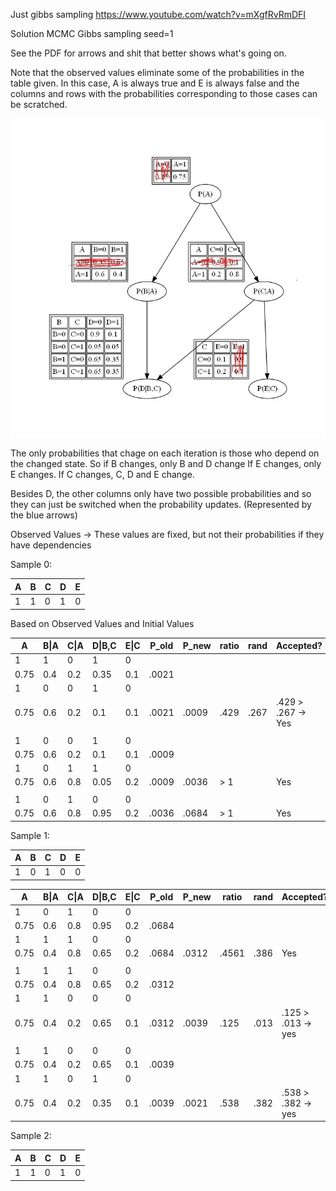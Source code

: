 Just gibbs sampling
https://www.youtube.com/watch?v=mXgfRvRmDFI

Solution MCMC Gibbs sampling seed=1

See the PDF for arrows and shit that better shows what's going on.

Note that the observed values eliminate some of the probabilities in the table given. In this case, A is always true and E is always false and the columns and rows with the probabilities corresponding to those cases can be scratched.

![Removed rows](MCMC-graph.JPG)

The only probabilities that chage on each iteration is those who depend on the changed state. So if B changes, only B and D change If E changes, only E changes. If C changes, C, D and E change.

Besides D, the other columns only have two possible probabilities and so they can just be switched when the probability updates. \(Represented by the blue arrows\)

Observed Values -> These values are fixed, but not their probabilities if they have dependencies

Sample 0:

A | B | C | D | E
--|---|---|---|---
1 | 1 | 0 | 1 | 0

Based on Observed Values and Initial Values

A | B\|A | C\|A | D\|B,C | E\|C | P_old | P_new | ratio | rand | Accepted?
--|------|------|--------|------|-------|-------|-------|------|----------
1 | 1 | 0 | 1 | 0 
0.75 | 0.4 | 0.2 | 0.35 | 0.1 | .0021
1 | 0 | 0 | 1 | 0 
0.75 | 0.6 | 0.2 | 0.1 | 0.1 | .0021 | .0009 | .429 | .267 | .429 \> .267 \-> Yes
 | | | | | | | | | 
1 | 0 | 0 | 1 | 0 
0.75 | 0.6 | 0.2 | 0.1 | 0.1 | .0009
1 | 0 | 1 | 1 | 0 
0.75 | 0.6 | 0.8 | 0.05 | 0.2 | .0009 | .0036 | \> 1 | | Yes
 | | | | | | | | | 
1 | 0 | 1 | 0 | 0
0.75 | 0.6 | 0.8 | 0.95 | 0.2 | .0036 | .0684 | \> 1 | | Yes

Sample 1:

A | B | C | D | E
--|---|---|---|---
1 | 0 | 1 | 0 | 0

A | B\|A | C\|A | D\|B,C | E\|C | P_old | P_new | ratio | rand | Accepted?
--|------|------|--------|------|-------|-------|-------|------|----------
1 | 0 | 1 | 0 | 0
0.75 | 0.6 | 0.8 | 0.95 | 0.2 | .0684
1 | 1 | 1 | 0 | 0
0.75 | 0.4 | 0.8 | 0.65 | 0.2 | .0684 | .0312 | .4561 | .386 | Yes
 | | | | | | | | | 
1 | 1 | 1 | 0 | 0
0.75 | 0.4 | 0.8 | 0.65 | 0.2 | .0312 |
1 | 1 | 0 | 0 | 0
0.75 | 0.4 | 0.2 | 0.65 | 0.1 | .0312 | .0039 | .125 | .013 | .125 \> .013 \-> yes
 | | | | | | | | | 
1 | 1 | 0 | 0 | 0
0.75 | 0.4 | 0.2 | 0.65 | 0.1 | .0039
1 | 1 | 0 | 1  | 0
0.75 | 0.4 | 0.2 | 0.35 | 0.1 | .0039 | .0021 | .538 | .382 | .538 \> .382 \-> yes

Sample 2:

A | B | C | D | E
--|---|---|---|---
1 | 1 | 0 | 1 | 0
